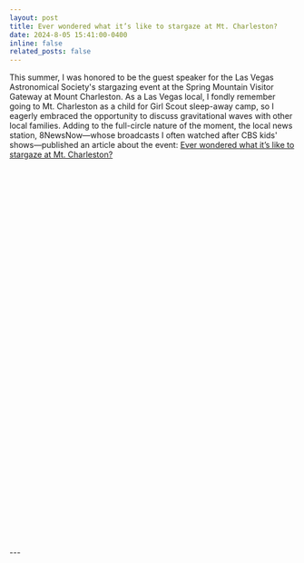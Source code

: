 ```yaml
---
layout: post
title: Ever wondered what it’s like to stargaze at Mt. Charleston?
date: 2024-8-05 15:41:00-0400
inline: false
related_posts: false
---
```

This summer, I was honored to be the guest speaker for the Las Vegas Astronomical Society's stargazing event at the Spring Mountain Visitor Gateway at Mount Charleston. As a Las Vegas local, I fondly remember going to Mt. Charleston as a child for Girl Scout sleep-away camp, so I eagerly embraced the opportunity to discuss gravitational waves with other local families. Adding to the full-circle nature of the moment, the local news station, 8NewsNow—whose broadcasts I often watched after CBS kids' shows—published an article about the event:  [Ever wondered what it’s like to stargaze at Mt. Charleston?](https://www.8newsnow.com/news/local-news/ever-wondered-what-its-like-to-stargaze-at-mt-charleston/)

<iframe width="500" height="670" src="https://live.easygenerator.com](https://www.8newsnow.com/news/local-news/ever-wondered-what-its-like-to-stargaze-at-mt-charleston/" frameborder="0" allowfullscreen></iframe>
---
